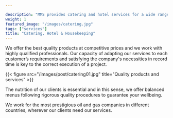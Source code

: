 ```yaml
---

description: "MMS provides catering and hotel services for a wide range of sectors in different places around the world."
weight: 1
featured_image: "/images/catering.jpg"
tags: ["services"]
title: "Catering, Hotel & Housekeeping"
---
```

We offer the best quality products at competitive prices and we work with highly qualified professionals. Our capacity of adapting our services to each customer’s requirements and satisfying the company's necessities in record time is key to the correct execution of a project.

{{< figure src="/images/post/catering01.jpg" title="Quality products and services" >}}

The nutrition of our clients is essential and in this sense, we offer balanced menus following rigorous quality procedures to guarantee your wellbeing.

We work for the most prestigious oil and gas companies in different countries, wherever our clients need our services.